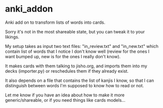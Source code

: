 # anki_addon
Anki add on to transform lists of words into cards.

Sorry it's not in the most shareable state, but you can tweak it to your likings. 

My setup takes as input two text files: "in_review.txt" and "in_new.txt" which contain list of words that I notice I don't know well (review for the ones I want bumped up, new is for the ones I really don't know).

It makes cards with them talking to jisho.org, and imports them into my decks (importer.py) or reschedules them if they already exist. 

It also depends on a file that contains the list of kanjis I know, so that I can distinguish between words I'm supposed to know how to read or not. 

Let me know if you have an idea about how to make it more generic/shareable, or if you need things like cards models...
